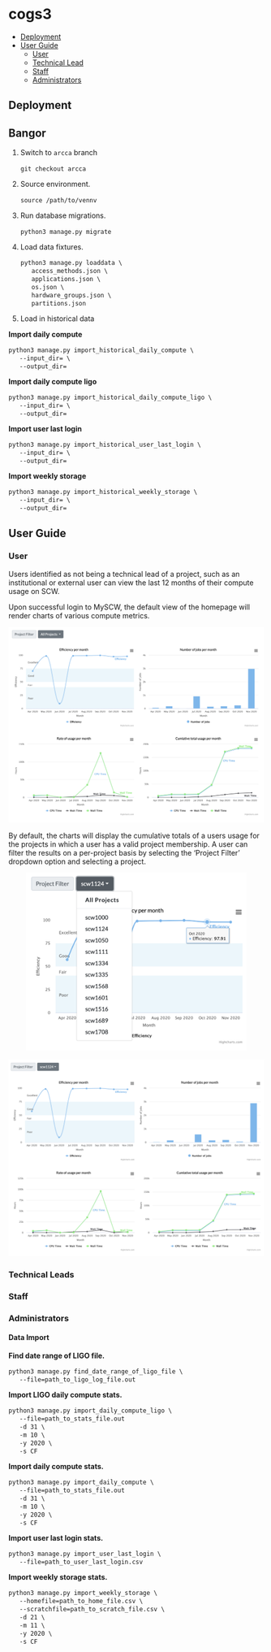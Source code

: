 # cogs3

* [Deployment](#deployment)
* [User Guide](#user-guide)
  * [User](#user)
  * [Technical Lead](#technical-leads)
  * [Staff](#staff)
  * [Administrators](#administrators)


## Deployment

## Bangor

1. Switch to `arcca` branch

    ```git checkout arcca```

2. Source environment.

    ```source /path/to/vennv```

3. Run database migrations.

    ```python3 manage.py migrate```

4. Load data fixtures.

    ```
    python3 manage.py loaddata \
       access_methods.json \
       applications.json \
       os.json \
       hardware_groups.json \ 
       partitions.json
    ```

5. Load in historical data

**Import daily compute**

    python3 manage.py import_historical_daily_compute \
       --input_dir= \
       --output_dir=

**Import daily compute ligo**

    python3 manage.py import_historical_daily_compute_ligo \
       --input_dir= \
       --output_dir=

**Import user last login**

    python3 manage.py import_historical_user_last_login \
       --input_dir= \
       --output_dir=

**Import weekly storage**

    python3 manage.py import_historical_weekly_storage \
       --input_dir= \
       --output_dir=

## User Guide

### User

Users identified as not being a technical lead of a project, such as an institutional or external user can view the last 12 months of their compute usage on SCW. 

Upon successful login to MySCW, the default view of the homepage will render charts of various compute metrics.

<p align="center">
    <img src="img/user-default-charts.png">
</p>
  
By default, the charts will display the cumulative totals of a users usage for the projects in which a user has a valid project membership. A user can filter the results on a per-project basis by selecting the ‘Project Filter’ dropdown option and selecting a project.

<p align="center">
    <img src="img/user-project-filter.png" height=350>
</p>

<p align="center">
    <img src="img/user-project-chart.png">
</p>
  
### Technical Leads

### Staff

### Administrators

#### Data Import

**Find date range of LIGO file.**

   ```
   python3 manage.py find_date_range_of_ligo_file \
      --file=path_to_ligo_log_file.out
   ```

**Import LIGO daily compute stats.**
    
   ```
   python3 manage.py import_daily_compute_ligo \
      --file=path_to_stats_file.out
      -d 31 \
      -m 10 \
      -y 2020 \
      -s CF
   ```

**Import daily compute stats.**
    
   ```
   python3 manage.py import_daily_compute \
      --file=path_to_stats_file.out
      -d 31 \
      -m 10 \
      -y 2020 \
      -s CF
   ```

**Import user last login stats.**

   ```
   python3 manage.py import_user_last_login \
      --file=path_to_user_last_login.csv
   ```

**Import weekly storage stats.**

   ```
   python3 manage.py import_weekly_storage \
      --homefile=path_to_home_file.csv \
      --scratchfile=path_to_scratch_file.csv \
      -d 21 \
      -m 11 \
      -y 2020 \
      -s CF
   ```
